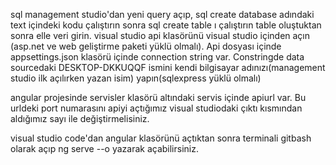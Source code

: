 sql management studio'dan yeni query açıp, sql create database adındaki text içindeki kodu çalıştırın sonra sql create table ı çalıştırın table oluştuktan sonra elle veri girin. 
visual studio api klasörünü visual studio içinden açın (asp.net ve web geliştirme paketi yüklü olmalı). Api dosyası içinde  appsettings.json klasörü içinde connection string var. Constringde data sourcedaki DESKTOP-DKKUQQF ismini kendi bilgisayar adınızı(management studio ilk açılırken yazan isim) yapın(sqlexpress yüklü olmalı)

angular projesinde servisler klasörü altındaki servis içinde apiurl var. Bu urldeki port numarasını apiyi açtığımız visual studiodaki çıktı kısmından aldığımız sayı ile değiştirmelisiniz.

visual studio code'dan angular klasörünü açtıktan sonra terminali gitbash olarak açıp ng serve --o yazarak açabilirsiniz.
